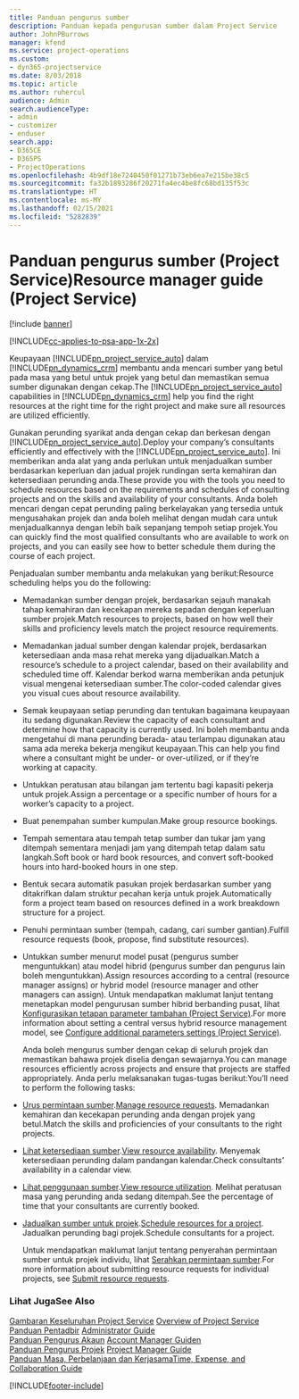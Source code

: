 ```yaml
---
title: Panduan pengurus sumber
description: Panduan kepada pengurusan sumber dalam Project Service
author: JohnPBurrows
manager: kfend
ms.service: project-operations
ms.custom:
- dyn365-projectservice
ms.date: 8/03/2018
ms.topic: article
ms.author: ruhercul
audience: Admin
search.audienceType:
- admin
- customizer
- enduser
search.app:
- D365CE
- D365PS
- ProjectOperations
ms.openlocfilehash: 4b9df18e7240450f01271b73eb6ea7e215be38c5
ms.sourcegitcommit: fa32b1893286f20271fa4ec4be8fc68bd135f53c
ms.translationtype: HT
ms.contentlocale: ms-MY
ms.lasthandoff: 02/15/2021
ms.locfileid: "5282839"
---
```

# <a name="resource-manager-guide-project-service"></a><span data-ttu-id="067d5-103">Panduan pengurus sumber (Project Service)</span><span class="sxs-lookup"><span data-stu-id="067d5-103">Resource manager guide (Project Service)</span></span>

[!include [banner](../includes/psa-now-project-operations.md)]

[!INCLUDE[cc-applies-to-psa-app-1x-2x](../includes/cc-applies-to-psa-app-1x-2x.md)]

<span data-ttu-id="067d5-104">Keupayaan [!INCLUDE[pn_project_service_auto](../includes/pn-project-service-auto.md)] dalam [!INCLUDE[pn_dynamics_crm](../includes/pn-dynamics-crm.md)] membantu anda mencari sumber yang betul pada masa yang betul untuk projek yang betul dan memastikan semua sumber digunakan dengan cekap.</span><span class="sxs-lookup"><span data-stu-id="067d5-104">The [!INCLUDE[pn_project_service_auto](../includes/pn-project-service-auto.md)] capabilities in [!INCLUDE[pn_dynamics_crm](../includes/pn-dynamics-crm.md)] help you find the right resources at the right time for the right project and make sure all resources are utilized efficiently.</span></span>  
  
 <span data-ttu-id="067d5-105">Gunakan perunding syarikat anda dengan cekap dan berkesan dengan [!INCLUDE[pn_project_service_auto](../includes/pn-project-service-auto.md)].</span><span class="sxs-lookup"><span data-stu-id="067d5-105">Deploy your company’s consultants efficiently and effectively with the [!INCLUDE[pn_project_service_auto](../includes/pn-project-service-auto.md)].</span></span> <span data-ttu-id="067d5-106">Ini memberikan anda alat yang anda perlukan untuk menjadualkan sumber berdasarkan keperluan dan jadual projek rundingan serta kemahiran dan ketersediaan perunding anda.</span><span class="sxs-lookup"><span data-stu-id="067d5-106">These provide you with the tools you need to schedule resources based on the requirements and schedules of consulting projects and on the skills and availability of your consultants.</span></span> <span data-ttu-id="067d5-107">Anda boleh mencari dengan cepat perunding paling berkelayakan yang tersedia untuk mengusahakan projek dan anda boleh melihat dengan mudah cara untuk menjadualkannya dengan lebih baik sepanjang tempoh setiap projek.</span><span class="sxs-lookup"><span data-stu-id="067d5-107">You can quickly find the most qualified consultants who are available to work on projects, and you can easily see how to better schedule them during the course of each project.</span></span>  
  
 <span data-ttu-id="067d5-108">Penjadualan sumber membantu anda melakukan yang berikut:</span><span class="sxs-lookup"><span data-stu-id="067d5-108">Resource scheduling helps you do the following:</span></span>  
  
- <span data-ttu-id="067d5-109">Memadankan sumber dengan projek, berdasarkan sejauh manakah tahap kemahiran dan kecekapan mereka sepadan dengan keperluan sumber projek.</span><span class="sxs-lookup"><span data-stu-id="067d5-109">Match resources to projects, based on how well their skills and proficiency levels match the project resource requirements.</span></span>  
  
- <span data-ttu-id="067d5-110">Memadankan jadual sumber dengan kalendar projek, berdasarkan ketersediaan anda masa rehat mereka yang dijadualkan.</span><span class="sxs-lookup"><span data-stu-id="067d5-110">Match a resource’s schedule to a project calendar, based on their availability and scheduled time off.</span></span> <span data-ttu-id="067d5-111">Kalendar berkod warna memberikan anda petunjuk visual mengenai ketersediaan sumber.</span><span class="sxs-lookup"><span data-stu-id="067d5-111">The color-coded calendar gives you visual cues about resource availability.</span></span>  
  
- <span data-ttu-id="067d5-112">Semak keupayaan setiap perunding dan tentukan bagaimana keupayaan itu sedang digunakan.</span><span class="sxs-lookup"><span data-stu-id="067d5-112">Review the capacity of each consultant and determine how that capacity is currently used.</span></span> <span data-ttu-id="067d5-113">Ini boleh membantu anda mengetahui di mana perunding berada- atau terlampau digunakan atau sama ada mereka bekerja mengikut keupayaan.</span><span class="sxs-lookup"><span data-stu-id="067d5-113">This can help you find where a consultant might be under- or over-utilized, or if they’re working at capacity.</span></span>  
  
- <span data-ttu-id="067d5-114">Untukkan peratusan atau bilangan jam tertentu bagi kapasiti pekerja untuk projek.</span><span class="sxs-lookup"><span data-stu-id="067d5-114">Assign a percentage or a specific number of hours for a worker’s capacity to a project.</span></span>  
  
- <span data-ttu-id="067d5-115">Buat penempahan sumber kumpulan.</span><span class="sxs-lookup"><span data-stu-id="067d5-115">Make group resource bookings.</span></span>  
  
- <span data-ttu-id="067d5-116">Tempah sementara atau tempah tetap sumber dan tukar jam yang ditempah sementara menjadi jam yang ditempah tetap dalam satu langkah.</span><span class="sxs-lookup"><span data-stu-id="067d5-116">Soft book or hard book resources, and convert soft-booked hours into hard-booked hours in one step.</span></span>  
  
- <span data-ttu-id="067d5-117">Bentuk secara automatik pasukan projek berdasarkan sumber yang ditakrifkan dalam struktur pecahan kerja untuk projek.</span><span class="sxs-lookup"><span data-stu-id="067d5-117">Automatically form a project team based on resources defined in a work breakdown structure for a project.</span></span>  
  
- <span data-ttu-id="067d5-118">Penuhi permintaan sumber (tempah, cadang, cari sumber gantian).</span><span class="sxs-lookup"><span data-stu-id="067d5-118">Fulfill resource requests (book, propose, find substitute resources).</span></span>  
  
- <span data-ttu-id="067d5-119">Untukkan sumber menurut model pusat (pengurus sumber menguntukkan) atau model hibrid (pengurus sumber dan pengurus lain boleh menguntukkan).</span><span class="sxs-lookup"><span data-stu-id="067d5-119">Assign resources according to a central (resource manager assigns) or hybrid model (resource manager and other managers can assign).</span></span> <span data-ttu-id="067d5-120">Untuk mendapatkan maklumat lanjut tentang menetapkan model pengurusan sumber hibrid berbanding pusat, lihat [Konfigurasikan tetapan parameter tambahan (Project Service)](../psa/configure-additional-parameters-settings.md).</span><span class="sxs-lookup"><span data-stu-id="067d5-120">For more information about setting a central versus hybrid resource management model, see [Configure additional parameters settings (Project Service)](../psa/configure-additional-parameters-settings.md).</span></span>  
  
  <span data-ttu-id="067d5-121">Anda boleh mengurus sumber dengan cekap di seluruh projek dan memastikan bahawa projek diselia dengan sewajarnya.</span><span class="sxs-lookup"><span data-stu-id="067d5-121">You can manage resources efficiently across projects and ensure that projects are staffed appropriately.</span></span> <span data-ttu-id="067d5-122">Anda perlu melaksanakan tugas-tugas berikut:</span><span class="sxs-lookup"><span data-stu-id="067d5-122">You’ll need to perform the following tasks:</span></span>  
  
- <span data-ttu-id="067d5-123">[Urus permintaan sumber](../psa/manage-resource-requests.md).</span><span class="sxs-lookup"><span data-stu-id="067d5-123">[Manage resource requests](../psa/manage-resource-requests.md).</span></span> <span data-ttu-id="067d5-124">Memadankan kemahiran dan kecekapan perunding anda dengan projek yang betul.</span><span class="sxs-lookup"><span data-stu-id="067d5-124">Match the skills and proficiencies of your consultants to the right projects.</span></span>  
  
- <span data-ttu-id="067d5-125">[Lihat ketersediaan sumber](../psa/view-resource-availability.md).</span><span class="sxs-lookup"><span data-stu-id="067d5-125">[View resource availability](../psa/view-resource-availability.md).</span></span> <span data-ttu-id="067d5-126">Menyemak ketersediaan perunding dalam pandangan kalendar.</span><span class="sxs-lookup"><span data-stu-id="067d5-126">Check consultants’ availability in a calendar view.</span></span>  
  
- <span data-ttu-id="067d5-127">[Lihat penggunaan sumber](../psa/view-resource-utilization.md).</span><span class="sxs-lookup"><span data-stu-id="067d5-127">[View resource utilization](../psa/view-resource-utilization.md).</span></span> <span data-ttu-id="067d5-128">Melihat peratusan masa yang perunding anda sedang ditempah.</span><span class="sxs-lookup"><span data-stu-id="067d5-128">See the percentage of time that your consultants are currently booked.</span></span>  
  
- <span data-ttu-id="067d5-129">[Jadualkan sumber untuk projek](../psa/schedule-resources-project.md).</span><span class="sxs-lookup"><span data-stu-id="067d5-129">[Schedule resources for a project](../psa/schedule-resources-project.md).</span></span> <span data-ttu-id="067d5-130">Jadualkan perunding bagi projek.</span><span class="sxs-lookup"><span data-stu-id="067d5-130">Schedule consultants for a project.</span></span>  
  
  <span data-ttu-id="067d5-131">Untuk mendapatkan maklumat lanjut tentang penyerahan permintaan sumber untuk projek individu, lihat [Serahkan permintaan sumber](../psa/submit-resource-requests.md).</span><span class="sxs-lookup"><span data-stu-id="067d5-131">For more information about submitting resource requests for individual projects, see [Submit resource requests](../psa/submit-resource-requests.md).</span></span>  
  
### <a name="see-also"></a><span data-ttu-id="067d5-132">Lihat Juga</span><span class="sxs-lookup"><span data-stu-id="067d5-132">See Also</span></span>  
 <span data-ttu-id="067d5-133">[Gambaran Keseluruhan Project Service](../psa/overview.md) </span><span class="sxs-lookup"><span data-stu-id="067d5-133">[Overview of Project Service](../psa/overview.md) </span></span>  
 <span data-ttu-id="067d5-134">[Panduan Pentadbir](../psa/admin-guide.md) </span><span class="sxs-lookup"><span data-stu-id="067d5-134">[Administrator Guide](../psa/admin-guide.md) </span></span>  
 <span data-ttu-id="067d5-135">[Panduan Pengurus Akaun](../psa/account-manager-guide.md) </span><span class="sxs-lookup"><span data-stu-id="067d5-135">[Account Manager Guiden](../psa/account-manager-guide.md) </span></span>  
 <span data-ttu-id="067d5-136">[Panduan Pengurus Projek](../psa/project-manager-guide.md) </span><span class="sxs-lookup"><span data-stu-id="067d5-136">[Project Manager Guide](../psa/project-manager-guide.md) </span></span>  
 [<span data-ttu-id="067d5-137">Panduan Masa, Perbelanjaan dan Kerjasama</span><span class="sxs-lookup"><span data-stu-id="067d5-137">Time, Expense, and Collaboration Guide</span></span>](../psa/time-expense-collaboration-guide.md)


[!INCLUDE[footer-include](../includes/footer-banner.md)]